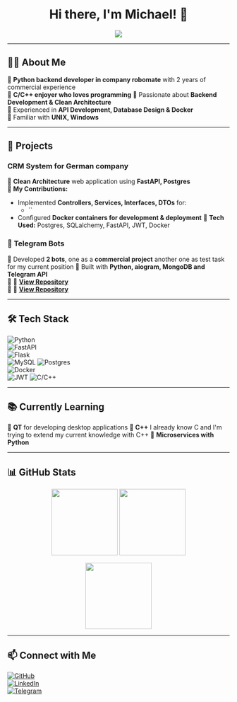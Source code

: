 <h1 align="center">Hi there, I'm Michael! 👋</h1>

<p align="center">
  <img src="https://readme-typing-svg.herokuapp.com?font=Fira+Code&pause=1000&color=00A6FF&center=true&width=435&lines=C%23+.NET+Developer;Software+Engineering+Student;Backend+Developer;Clean+Architecture+Advocate" />
</p>

---

## 🧑‍💻 About Me  
🔹 **Python backend developer in company robomate** with 2 years of commercial experience  
🔹 **C/C++ enjoyer who loves programming** 
🔹 Passionate about **Backend Development & Clean Architecture**  
🔹 Experienced in **API Development, Database Design & Docker**  
🔹 Familiar with **UNIX, Windows**

---

## 🚀 Projects  
### CRM System for German company
🔹 **Clean Architecture** web application using **FastAPI, Postgres**  
🔹 **My Contributions:**  
  - Implemented **Controllers, Services, Interfaces, DTOs** for:  
    - ``   
  - Configured **Docker containers for development & deployment**
🔹 **Tech Used:** Postgres, SQLalchemy, FastAPI, JWT, Docker 

### 🤖 **Telegram Bots**  
🔹 Developed **2 bots**, one as a **commercial project** another one as test task for my current position 
🔹 Built with **Python, aiogram, MongoDB and Telegram API**  
🔹 📌 **[View Repository](https://github.com/Bersenrar/Parser-Rb-Work)**  
🔹 📌 **[View Repository](https://github.com/Bersenrar/TG_BOT_FOR_TRACKS)**  

---

## 🛠 Tech Stack  
![Python](https://img.shields.io/badge/C%23-239120?style=for-the-badge&logo=c-sharp&logoColor=white)  
![FastAPI](https://img.shields.io/badge/FastAPI-512BD4?style=for-the-badge&logo=dotnet&logoColor=white)  
![Flask](https://img.shields.io/badge/Flask-5C2D91?style=for-the-badge&logo=dotnet&logoColor=white)  
![MySQL](https://img.shields.io/badge/Postgres-4479A1?style=for-the-badge&logo=mysql&logoColor=white)
![Postgres](https://img.shields.io/badge/MySQL-4479A1?style=for-the-badge&logo=mysql&logoColor=white)   
![Docker](https://img.shields.io/badge/Docker-2496ED?style=for-the-badge&logo=docker&logoColor=white)  
![JWT](https://img.shields.io/badge/JWT-000000?style=for-the-badge&logo=json-web-tokens&logoColor=white)
![C/C++](https://img.shields.io/badge/C/C++-0078D4?style=for-the-badge&logo=c++&logoColor=white) 

---

## 📚 Currently Learning  
🔹 **QT** for developing desktop applications
🔹 **C++** I already know C and I'm trying to extend my current knowledge with C++
🔹 **Microservices with Python**  

---

## 📊 GitHub Stats  
<p align="center">
  <img src="https://github-readme-stats.vercel.app/api?username=T8mpest&show_icons=true&theme=tokyonight" height="150" />
  <img src="https://github-readme-streak-stats.herokuapp.com/?user=T8mpest&theme=tokyonight" height="150" />
</p>

<p align="center">
  <img src="https://github-readme-stats.vercel.app/api/top-langs/?username=T8mpest&layout=compact&theme=tokyonight" height="150" />
</p>

---

## 📫 Connect with Me  
[![GitHub](https://img.shields.io/badge/GitHub-000000?style=for-the-badge&logo=github&logoColor=white)](https://github.com/Bersenrar)  
[![LinkedIn](https://img.shields.io/badge/LinkedIn-0077B5?style=for-the-badge&logo=linkedin&logoColor=white)](https://www.linkedin.com/in/mykhailo-aleksieiev-092417264/)  
[![Telegram](https://img.shields.io/badge/Telegram-2CA5E0?style=for-the-badge&logo=telegram&logoColor=white)](https://t.me/qswdrx)  
